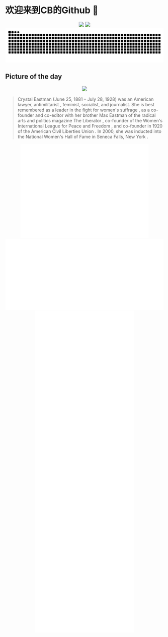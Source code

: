 
# 欢迎来到CB的Github 👋

<div align="center">
  <img height="137px" src="https://github-readme-stats.vercel.app/api?username=SuperCB&show_icons=true&theme=radical" />
  <img height="137px" src="https://github-readme-stats.vercel.app/api/top-langs/?username=SuperCB&hide_title=true&hide_border=true&layout=compact&langs_count=6&text_color=000&icon_color=fff" />
</div>


<div align="center">
    <img src="./contribution-snake/github-contribution-grid-snake.svg" />
</div>



## Picture of the day
<div align="center">
  <img width=400px src="https://upload.wikimedia.org/wikipedia/commons/thumb/9/96/Mrs._Crystal_Eastman_Benedict_by_Edmonston%2C_Washington%2C_D.C..jpg/525px-Mrs._Crystal_Eastman_Benedict_by_Edmonston%2C_Washington%2C_D.C..jpg" />
</div>

>Crystal Eastman  (June 25, 1881 – July 28, 1928)  was an American lawyer,  antimilitarist , feminist, socialist, and journalist. She is best remembered as a leader in the fight for  women's suffrage , as a co-founder and co-editor with her brother  Max Eastman  of the radical arts and politics magazine  The Liberator ,  co-founder of the  Women's International League for Peace and Freedom , and co-founder in 1920 of the  American Civil Liberties Union . In 2000, she was inducted into the  National Women's Hall of Fame  in  Seneca Falls, New York .



<div align="center">
  <img height="300px" src="base_metrics.svg" />
  <img  src="metrics.plugin.calendar.full.svg" />
</div>


<div align="center">
  <img  src="plugin_metrics.svg" /> 
</div>
